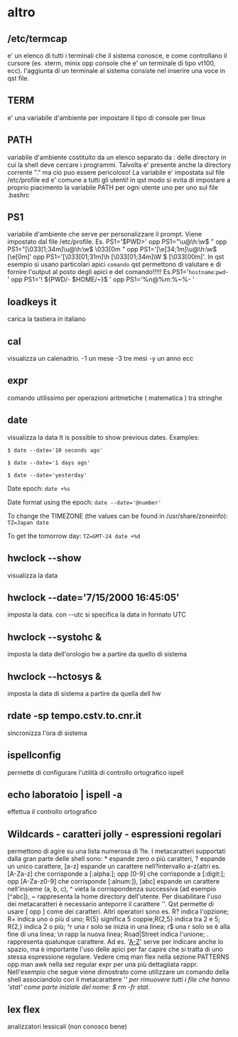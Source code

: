 
#  altro



## /etc/termcap

e' un elenco di tutti i terminali che il sistema conosce, e come controllano il cursore (es. xterm, minix opp console che e' un terminale di tipo vt100, ecc). l'aggiunta di un terminale al sistema consiste nel inserire una voce in qst file.




## TERM

e' una variabile d'ambiente per impostare il tipo di console per linux




## PATH

variabile d'ambiente costituito da un elenco separato da : delle directory in cui la shell deve cercare i programmi. Talvolta e' presente anche la directory corrente "." ma cio puo essere pericoloso! La variabile e' impostata sul file /etc/profile ed e' comune a tutti gli utenti! in qst modo si evita di impostare a proprio piacimento la variabile PATH per ogni utente uno per uno sul file .bashrc




## PS1

variabile d'ambiente che serve per personalizzare il prompt. Viene impostato dal file /etc/profile. Es. PS1='$PWD>' opp PS1="\u@\h:\w\$ " opp PS1="\[\033[1;34m\]\u@\h:\w\$ \033[0m " opp PS1='\[\e[34;1m\]\u@\h:\w\$ \[\e[0m\]' opp PS1='\[\033[01;31m\]\h \[\033[01;34m\]\W \$ \[\033[00m\]'. In qst esempio si usano particolari apici `comando` qst permettono di valutare e di fornire l'output al posto degli apici e del comando!!!!! Es.PS1='`hostname`:`pwd`-  ' opp PS1='! ${PWD/- $HOME/~}$ ' opp  PS1='%n@%m:%~%-  '





## loadkeys it

carica la tastiera in italiano




## cal

visualizza un calenadrio. -1 un mese -3 tre mesi -y un anno ecc




## expr

comando utilissimo per operazioni aritmetiche ( matematica ) tra stringhe




## date

visualizza la data
It is possible to show previous dates. Examples:

`$ date --date='10 seconds ago'`


`$ date --date='1 days ago'`


`$ date --date='yesterday'`


Date epoch:
`date +%s`

Date format using the epoch:
`date --date='@number'`

To change the TIMEZONE (the values can be found in /usr/share/zoneinfo):
`TZ=Japan date`

To get the tomorrow day:
`TZ=GMT-24 date +%d`

## hwclock --show

visualizza la data




## hwclock --date='7/15/2000 16:45:05'

imposta la data. con --utc si specifica la data in formato UTC




## hwclock --systohc &amp; 

imposta la data dell'orologio hw a partire da quello di sistema




## hwclock --hctosys &amp; 

imposta la data di sistema a partire da quella dell hw




## rdate -sp tempo.cstv.to.cnr.it

sincronizza l'ora di sistema




## ispellconfig

permette di configurare l'utilità di controllo ortografico ispell





##  echo laboratoio | ispell -a

effettua il controllo ortografico




## Wildcards - caratteri jolly - espressioni regolari

permettono di agire su una lista numerosa di ?le. I metacaratteri supportati dalla gran parte delle shell sono: * espande zero o più caratteri, ? espande un unico carattere, [a-z] espande un carattere nell?intervallo a-z(altri es. [A-Za-z] che corrisponde a [:alpha:]; opp [0-9] che corrisponde a [:digit:]; opp [A-Za-z0-9] che corrisponde [:alnum:]),  [abc] espande un carattere nell'insieme (a, b, c), ^ vieta la corrispondenza successiva (ad esempio [^abc]), ~ rappresenta la home directory dell'utente. Per disabilitare l'uso dei metacaratteri è necessario anteporre il carattere '\'. Qst permette di usare [ opp ] come dei caratteri. Altri operatori sono es. R? indica l'opzione; R+ indica uno o più d uno; R{5} significa 5 coppie;R{2,5} indica tra 2 e 5; R{2,} indica 2 o più; ^r una r solo se inizia in una linea; r$ una r solo se è alla fine di una linea; \n rapp la nuova linea; Road|Street indica l'unione; . rappresenta qualunque carattere. Ad es. '[A-Z]( [a-z])' serve per indicare anche lo spazio, ma è importante l'uso delle apici per far capire che si tratta di uno stessa espressione regolare. Vedere cmq man flex nella sezione PATTERNS opp man awk nella sez regular expr per una più dettagliata rappr. Nell'esempio che segue viene dimostrato come utilizzare un comando della shell associandolo con il metacarattere '*' per rimuovere tutti i file che hanno 'stat' come parte iniziale del nome: $ rm -fr stat*.




## lex flex

analizzatori lessicali (non conosco bene)




</dicts>
